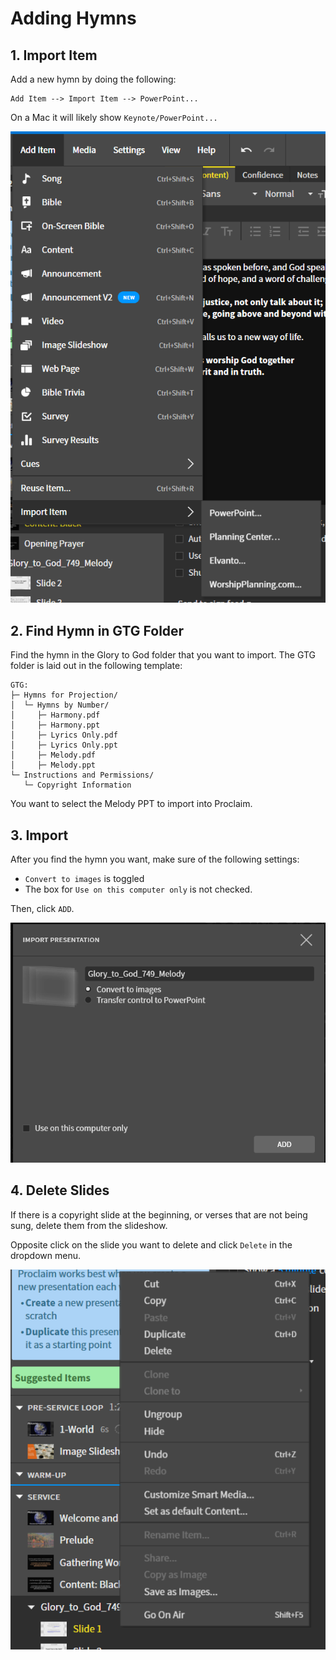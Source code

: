 # Adding Hymns

## 1. Import Item
 Add a new hymn by doing the following:

  ```
  Add Item --> Import Item --> PowerPoint...
  ```

On a Mac it will likely show ```Keynote/PowerPoint...```

 ![Sidebar](../assets/images/hymns/import_item.png)
 

## 2. Find Hymn in GTG Folder
 Find the hymn in the Glory to God folder that you want to import. The GTG folder is laid out in the following template:
 
   ```
   GTG:
   ├─ Hymns for Projection/
   │  └─ Hymns by Number/
   │     ├─ Harmony.pdf
   │     ├─ Harmony.ppt
   │     ├─ Lyrics Only.pdf
   │     ├─ Lyrics Only.ppt
   │     ├─ Melody.pdf
   │     ├─ Melody.ppt
   └─ Instructions and Permissions/
      └─ Copyright Information
   ```
 
 You want to select the Melody PPT to import into Proclaim.

## 3. Import
 After you find the hymn you want, make sure of the following settings:

 - ```Convert to images``` is toggled
 - The box for ```Use on this computer only``` is not checked.
  
  Then, click ```ADD```.

 ![Import PPT](../assets/images/hymns/import_ppt.png)

## 4. Delete Slides
 If there is a copyright slide at the beginning, or verses that are not being sung, delete them from the slideshow. 

 Opposite click on the slide you want to delete and click ```Delete``` in the dropdown menu.

 ![Delete Slide](../assets/images/hymns/delete.png)